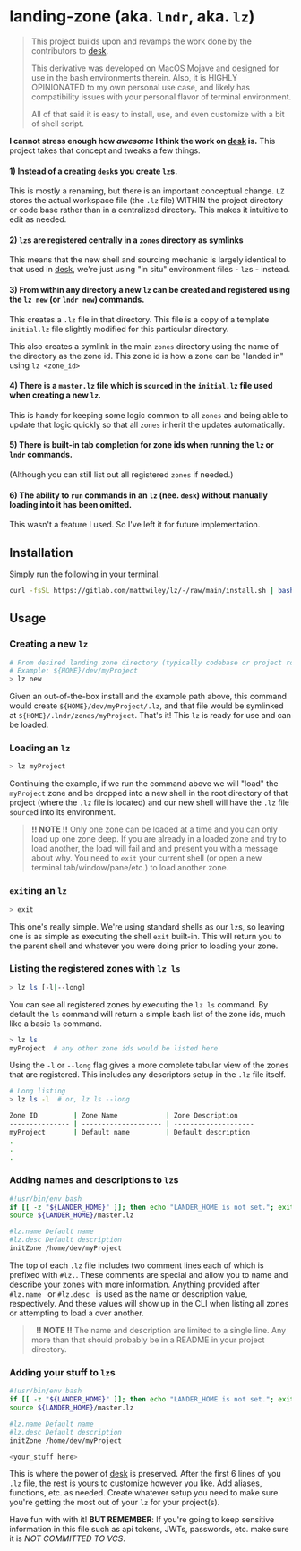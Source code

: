 # landing-zone (aka. `lndr`, aka. `lz`)

> This project builds upon and revamps the work done by the contributors to [desk](https://github.com/jamesob/desk).
>
> This derivative was developed on MacOS Mojave and designed for use in the bash environments therein. Also, it is HIGHLY OPINIONATED to my own personal use case, and likely has compatibility issues with your personal flavor of terminal environment.
>
> All of that said it is easy to install, use, and even customize with a bit of shell script.

**I cannot stress enough how *awesome* I think the work on [desk](https://github.com/jamesob/desk) is.** This project takes that concept and tweaks a few things.


#### 1) Instead of a creating `desk`s you create `lz`s. 

This is mostly a renaming, but there is an important conceptual change. `LZ` stores the actual workspace file (the `.lz` file) WITHIN the project directory or code base rather than in a centralized directory. This makes it intuitive to edit as needed. 
 
#### 2) `lz`s are registered centrally in a `zones` directory as symlinks

This means that the new shell and sourcing mechanic is largely identical to that used in [desk](https://github.com/jamesob/desk), we're just using "in situ" environment files - `lz`s - instead.

#### 3) From within any directory a new `lz` can be created and registered using the `lz new` (or `lndr new`) commands.

This creates a `.lz` file in that directory. This file is a copy of a template `initial.lz` file slightly modified for this particular directory.

This also creates a symlink in the main `zones` directory using the name of the directory as the zone id. This zone id is how a zone can be "landed in" using `lz <zone_id>`

#### 4) There is a `master.lz` file which is `source`d in the `initial.lz` file used when creating a new `lz`.

This is handy for keeping some logic common to all `zones` and being able to update that logic quickly so that all `zones` inherit the updates automatically.

#### 5) There is built-in tab completion for zone ids when running the `lz` or `lndr` commands. 

(Although you can still list out all registered `zones` if needed.)

#### 6) The ability to `run` commands in an `lz` (nee. `desk`) without manually loading into it has been omitted.

This wasn't a feature I used. So I've left it for future implementation.

## Installation

Simply run the following in your terminal.

```bash
curl -fsSL https://gitlab.com/mattwiley/lz/-/raw/main/install.sh | bash --
```

## Usage

### Creating a new `lz`

```bash
# From desired landing zone directory (typically codebase or project root)
# Example: ${HOME}/dev/myProject
> lz new
```

Given an out-of-the-box install and the example path above, this command would create `${HOME}/dev/myProject/.lz`, and that file would be symlinked at `${HOME}/.lndr/zones/myProject`. That's it! This `lz` is ready for use and can be loaded.

### Loading an `lz`

```bash
> lz myProject
```

Continuing the example, if we run the command above we will "load" the `myProject` zone and be dropped into a new shell in the root directory of that project (where the `.lz` file is located) and our new shell will have the `.lz` file `source`d into its environment.

> **!! NOTE !!** 
> Only one zone can be loaded at a time and you can only load up one zone deep. If you are already in a loaded zone and try to load another, the load will fail and and present you with a message about why. You need to `exit` your current shell (or open a new terminal tab/window/pane/etc.) to load another zone.

### `exit`ing an `lz`

```bash
> exit
```

This one's really simple. We're using standard shells as our `lz`s, so leaving one is as simple as executing the shell `exit` built-in. This will return you to the parent shell and whatever you were doing prior to loading your zone.

### Listing the registered zones with `lz ls`

```bash
> lz ls [-l|--long]
```

You can see all registered zones by executing the `lz ls` command. By default the `ls` command will return a simple bash list of the zone ids, much like a basic `ls` command.

```bash
> lz ls
myProject  # any other zone ids would be listed here
```

Using the `-l` or `--long` flag gives a more complete tabular view of the zones that are registered. This includes any descriptors setup in the `.lz` file itself.

```bash
# Long listing
> lz ls -l  # or, lz ls --long

Zone ID         | Zone Name            | Zone Description
--------------- | -------------------- | --------------------
myProject       | Default name         | Default description
.
.
.

```

### Adding names and descriptions to `lz`s

```bash
#!usr/bin/env bash
if [[ -z "${LANDER_HOME}" ]]; then echo "LANDER_HOME is not set."; exit 1; fi
source ${LANDER_HOME}/master.lz

#lz.name Default name
#lz.desc Default description
initZone /home/dev/myProject
```

The top of each `.lz` file includes two comment lines each of which is prefixed with `#lz.`. These comments are special and allow you to name and describe your zones with more information. Anything provided after `#lz.name ` or `#lz.desc ` is used as the name or description value, respectively. And these values will show up in the CLI when listing all zones or attempting to load a over another.

> &nbsp;
> **!! NOTE !!**
> The name and description are limited to a single line. Any more than that should probably be in a README in your project directory.
> &nbsp;

### Adding your stuff to `lz`s
```bash
#!usr/bin/env bash
if [[ -z "${LANDER_HOME}" ]]; then echo "LANDER_HOME is not set."; exit 1; fi
source ${LANDER_HOME}/master.lz

#lz.name Default name
#lz.desc Default description
initZone /home/dev/myProject

<your_stuff here>
```

This is where the power of [desk](https://github.com/jamesob/desk) is preserved. After the first 6 lines of you `.lz` file, the rest is yours to customize however you like. Add aliases, functions, etc. as needed. Create whatever setup you need to make sure you're getting the most out of your `lz` for your project(s).

Have fun with with it! **BUT REMEMBER**: If you're going to keep sensitive information in this file such as api tokens, JWTs, passwords, etc. make sure it is *NOT COMMITTED TO VCS*. 
